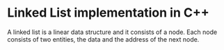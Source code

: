# Linked List implementation in C++

A linked list is a linear data structure and it consists of a node. Each node consists of two entities, the data and the address of the next node. 